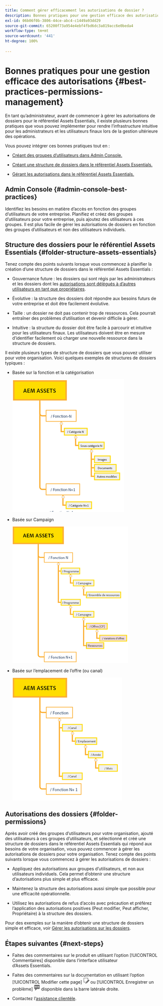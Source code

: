 ```yaml
---
title: Comment gérer efficacement les autorisations de dossier ?
description: Bonnes pratiques pour une gestion efficace des autorisations
exl-id: 06b06f0b-3806-44ce-abc4-c1449a93dd29
source-git-commit: 65200f73a954e4ebf4fbd6dc3a819acc6e0beda4
workflow-type: tm+mt
source-wordcount: '441'
ht-degree: 100%

---
```


# Bonnes pratiques pour une gestion efficace des autorisations {#best-practices-permissions-management}

En tant qu’administrateur, avant de commencer à gérer les autorisations de dossiers pour le référentiel Assets Essentials, il existe plusieurs bonnes pratiques que vous pouvez implémenter pour rendre l’infrastructure intuitive pour les administrateurs et les utilisateurs finaux lors de la gestion ultérieure des opérations.

Vous pouvez intégrer ces bonnes pratiques tout en :

* [Créant des groupes d’utilisateurs dans Admin Console.](#admin-console-best-practices)

* [Créant une structure de dossiers dans le référentiel Assets Essentials.](#folder-structure-assets-essentials)

* [Gérant les autorisations dans le référentiel Assets Essentials.](#folder-permissions)

## Admin Console {#admin-console-best-practices}

Identifiez les besoins en matière d’accès en fonction des groupes d’utilisateurs de votre entreprise. Planifiez et créez des groupes d’utilisateurs pour votre entreprise, puis ajoutez des utilisateurs à ces groupes. Il est plus facile de gérer les autorisations de dossiers en fonction des groupes d’utilisateurs et non des utilisateurs individuels.

## Structure des dossiers pour le référentiel Assets Essentials {#folder-structure-assets-essentials}

Tenez compte des points suivants lorsque vous commencez à planifier la création d’une structure de dossiers dans le référentiel Assets Essentials :

* Gouvernance future : les dossiers qui sont régis par les administrateurs et les dossiers dont les [autorisations sont délégués à d’autres utilisateurs en tant que propriétaires](manage-permissions.md##manage-permissions-folders).

* Évolutive : la structure des dossiers doit répondre aux besoins futurs de votre entreprise et doit être facilement évolutive.

* Taille : un dossier ne doit pas contenir trop de ressources. Cela pourrait entraîner des problèmes d’utilisation et devenir difficile à gérer.

* Intuitive : la structure du dossier doit être facile à parcourir et intuitive pour les utilisateurs finaux. Les utilisateurs doivent être en mesure d’identifier facilement où charger une nouvelle ressource dans la structure de dossiers.

Il existe plusieurs types de structure de dossiers que vous pouvez utiliser pour votre organisation. Voici quelques exemples de structures de dossiers typiques :

* Basée sur la fonction et la catégorisation

  ![Fonction et catégorisation](assets/function-categorization.png)

* Basée sur Campaign

  ![Basée sur Campaign](assets/campaign-based.png)

* Basée sur l’emplacement de l’offre (ou canal)

  ![Basée sur l’emplacement de l’offre](assets/offer-location.png)


## Autorisations des dossiers {#folder-permissions}

Après avoir créé des groupes d’utilisateurs pour votre organisation, ajouté des utilisateurs à ces groupes d’utilisateurs, et sélectionné et créé une structure de dossiers dans le référentiel Assets Essentials qui répond aux besoins de votre organisation, vous pouvez commencer à gérer les autorisations de dossiers pour votre organisation. Tenez compte des points suivants lorsque vous commencez à gérer les autorisations de dossiers :

* Appliquez des autorisations aux groupes d’utilisateurs, et non aux utilisateurs individuels. Cela permet d’obtenir une structure d’autorisations plus simple et plus efficace.

* Maintenez la structure des autorisations aussi simple que possible pour une efficacité opérationnelle.

* Utilisez les autorisations de refus d’accès avec précaution et préférez l’application des autorisations positives (Peut modifier, Peut afficher, Propriétaire) à la structure des dossiers.

Pour des exemples sur la manière d’obtenir une structure de dossiers simple et efficace, voir [Gérer les autorisations sur les dossiers](manage-permissions.md##manage-permissions-folders).

## Étapes suivantes {#next-steps}

* Faites des commentaires sur le produit en utilisant l’option [!UICONTROL Commentaires] disponible dans l’interface utilisateur d’Assets Essentials.

* Faites des commentaires sur la documentation en utilisant l’option [!UICONTROL Modifier cette page] ![modifier la page](assets/do-not-localize/edit-page.png) ou [!UICONTROL Enregistrer un problème] ![créer un problème GitHub](assets/do-not-localize/github-issue.png) disponible dans la barre latérale droite.

* Contactez l’[assistance clientèle](https://experienceleague.adobe.com/?support-solution=General&amp;lang=fr#support).
